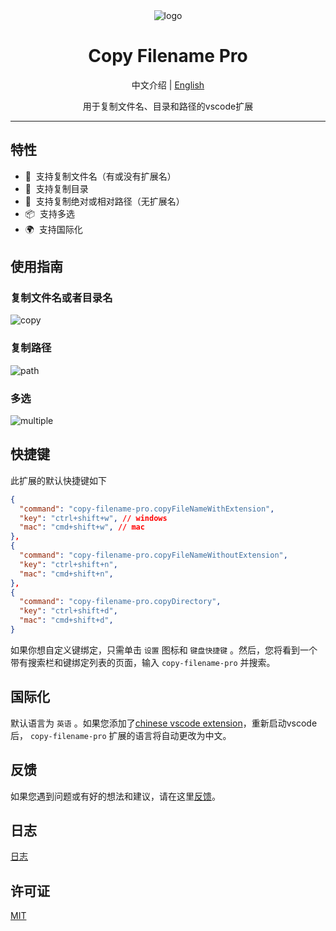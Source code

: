 <div align="center">
  <img src="https://github.com/user-attachments/assets/90dc92f3-ef25-419d-8173-6d3dfe7c0e83" alt="logo" />
  <h1>Copy Filename Pro</h1>
    <p>
    <span>中文介绍</span> | 
    <a href="https://github.com/chouchouji/copy-filename-pro/blob/main/README.md">English</a>
  </p>
  <p>用于复制文件名、目录和路径的vscode扩展</p>
</div>

---

## 特性

- 📝 &nbsp;支持复制文件名（有或没有扩展名）
- 📖 &nbsp;支持复制目录
- 🌈 &nbsp;支持复制绝对或相对路径（无扩展名）
- 📦 &nbsp;支持多选
- 🌍 &nbsp;支持国际化

## 使用指南

### 复制文件名或者目录名

![copy](https://github.com/user-attachments/assets/c58b2ec5-36d4-4e62-b3fc-c33b49abc792)

### 复制路径

![path](https://github.com/user-attachments/assets/e61bf821-7a8a-4075-bcdf-db5f613eb621)

### 多选

![multiple](https://github.com/user-attachments/assets/168115ed-87ca-4d82-91bc-fd5a18c0f086)

## 快捷键

此扩展的默认快捷键如下

```json
{
  "command": "copy-filename-pro.copyFileNameWithExtension",
  "key": "ctrl+shift+w", // windows
  "mac": "cmd+shift+w", // mac
},
{
  "command": "copy-filename-pro.copyFileNameWithoutExtension",
  "key": "ctrl+shift+n",
  "mac": "cmd+shift+n",
},
{
  "command": "copy-filename-pro.copyDirectory",
  "key": "ctrl+shift+d",
  "mac": "cmd+shift+d",
}
```

如果你想自定义键绑定，只需单击 `设置` 图标和 `键盘快捷键` 。然后，您将看到一个带有搜索栏和键绑定列表的页面，输入 `copy-filename-pro` 并搜索。

## 国际化

默认语言为 `英语` 。如果您添加了[chinese vscode extension](https://marketplace.visualstudio.com/items?itemName=MS-CEINTL.vscode语言包zh-hans)，重新启动vscode后， `copy-filename-pro` 扩展的语言将自动更改为中文。

## 反馈

如果您遇到问题或有好的想法和建议，请在这里[反馈](https://github.com/chouchouji/copy-filename-pro/issues)。

## 日志

[日志](CHANGELOG.md)

## 许可证

[MIT](LICENSE)
